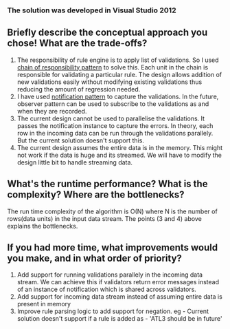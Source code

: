 ### The solution was developed in Visual Studio 2012

## Briefly describe the conceptual approach you chose! What are the trade-offs?
1. The responsibility of rule engine is to apply list of validations. So I used [chain of responsibility pattern](https://en.wikipedia.org/wiki/Chain-of-responsibility_pattern) to solve this. Each unit in the chain is responsible for validating a particular rule. The design allows addition of new validations easily without modifying existing validations thus reducing the amount of regression needed.
2. I have used [notification pattern](https://martinfowler.com/articles/replaceThrowWithNotification.html) to capture the validations. In the future, observer pattern can be used to subscribe to the validations as and when they are recorded.
3. The current design cannot be used to parallelise the validations. It passes the notification instance to capture the errors. In theory, each row in the incoming data can be run through the validations parallely. But the current solution doesn't support this.
4. The current design assumes the entire data is in the memory. This might not work if the data is huge and its streamed. We will have to modify the design little bit to handle streaming data.

## What's the runtime performance? What is the complexity? Where are the bottlenecks?
The run time complexity of the algorithm is O(N) where N is the number of rows(data units) in the input data stream. The points (3 and 4) above explains the bottlenecks.

## If you had more time, what improvements would you make, and in what order of priority?

1. Add support for running validations parallely in the incoming data stream. We can achieve this if validators return error messages instead of an instance of notification which is shared across validators.
2. Add support for incoming data stream instead of assuming entire data is present in memory
3. Improve rule parsing logic to add support for negation. eg - Current solution doesn't support if a rule is added as - 'ATL3 should be in future'
